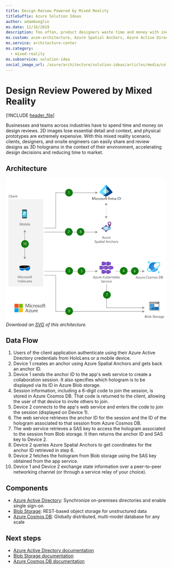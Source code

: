 ```yaml
---
title: Design Review Powered by Mixed Reality
titleSuffix: Azure Solution Ideas
author: adamboeglin
ms.date: 12/16/2019
description: Too often, product designers waste time and money with inefficient design review—2D images lose essential detail and context, and physical prototypes are extremely expensive. With this mixed reality scenario, clients, designers, and on-site engineers can easily share and review designs as 3D holograms in the context of their environment, accelerating design decisions and reducing time to market.
ms.custom: acom-architecture, Azure Spatial Anchors, Azure Active Directory, Cosmos DB, Blob Storage, Web Service, Microsoft Hololens, interactive-diagram, 'https://azure.microsoft.com/solutions/architecture/collaborative-design-review-powered-by-mixed-reality/'
ms.service: architecture-center
ms.category:
  - mixed-reality
ms.subservice: solution-idea
social_image_url: /azure/architecture/solution-ideas/articles/media/collaborative-design-review-powered-by-mixed-reality.png
---
```


# Design Review Powered by Mixed Reality

[!INCLUDE [header_file](../../../includes/sol-idea-header.md)]

Businesses and teams across industries have to spend time and money on design reviews. 2D images lose essential detail and context, and physical prototypes are extremely expensive. With this mixed reality scenario, clients, designers, and onsite engineers can easily share and review designs as 3D holograms in the context of their environment, accelerating design decisions and reducing time to market.

## Architecture

![Architecture diagram](../media/collaborative-design-review-powered-by-mixed-reality.png)
*Download an [SVG](../media/collaborative-design-review-powered-by-mixed-reality.svg) of this architecture.*

## Data Flow

1. Users of the client application authenticate using their Azure Active Directory credentials from HoloLens or a mobile device.
1. Device 1 creates an anchor using Azure Spatial Anchors and gets back an anchor ID.
1. Device 1 sends the anchor ID to the app's web service to create a collaboration session. It also specifies which hologram is to be displayed via its ID in Azure Blob storage.
1. Session information, including a 6-digit code to join the session, is stored in Azure Cosmos DB. That code is returned to the client, allowing the user of that device to invite others to join.
1. Device 2 connects to the app's web service and enters the code to join the session (displayed on Device 1).
1. The web service retrieves the anchor ID for the session and the ID of the hologram associated to that session from Azure Cosmos DB.
1. The web service retrieves a SAS key to access the hologram associated to the session from Blob storage. It then returns the anchor ID and SAS key to Device 2.
1. Device 2 queries Azure Spatial Anchors to get coordinates for the anchor ID retrieved in step 6.
1. Device 2 fetches the hologram from Blob storage using the SAS key obtained from the app service.
1. Device 1 and Device 2 exchange state information over a peer-to-peer networking channel (or through a service relay of your choice).

## Components

* [Azure Active Directory](https://azure.microsoft.com/services/active-directory): Synchronize on-premises directories and enable single sign-on
* [Blob Storage](https://azure.microsoft.com/services/storage/blobs): REST-based object storage for unstructured data
* [Azure Cosmos DB](https://azure.microsoft.com/services/cosmos-db): Globally distributed, multi-model database for any scale

## Next steps

* [Azure Active Directory documentation](https://docs.microsoft.com/azure/active-directory/fundamentals/active-directory-access-create-new-tenant)
* [Blob Storage documentation](https://docs.microsoft.com/azure/storage/blobs/storage-quickstart-blobs-dotnet?tabs=windows)
* [Azure Cosmos DB documentation](https://docs.microsoft.com/azure/cosmos-db/create-sql-api-dotnet)
